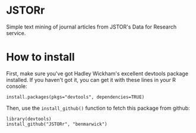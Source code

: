 JSTORr
======

Simple text mining of journal articles from JSTOR's Data for Research service.

How to install
======
First, make sure you've got Hadley Wickham's excellent devtools package installed. If you haven't got it, you can get it with these lines in your R console:

```{r}
install.packages(pkgs="devtools", dependencies=TRUE)
```
Then, use the `install_github()` function to fetch this package from github:

```{r}
library(devtools)
install_github("JSTORr", "benmarwick")
```